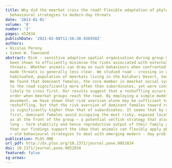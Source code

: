 ```yaml
---
title: Why did the meerkat cross the road? Flexible adaptation of phylogenetically-old
  behavioural strategies to modern-day threats
date: '2013-01-01'
volume: '8'
number: '2'
pages: e52834
publishDate: '2021-02-08T11:56:30.936930Z'
authors:
- Nicolas Perony
- Simon W. Townsend
abstract: Risk - sensitive adaptive spatial organisation during group movement has
  been shown to efficiently minimise the risks associated with external ecological
  threats. Whether animals can draw on such behaviours when confronted with man -
  made threats is generally less clear. We studied road - crossing in a wild, but
  habituated, population of meerkats living in the Kalahari Desert, South Africa.
  We found that dominant females, the core member in meerkat social systems, led groups
  to the road significantly more often than subordinates, yet were consistently less
  likely to cross first. Our results suggest that a reshuffling occurs in progression
  order when meerkat groups reach the road. By employing a simple model of collective
  movement, we have shown that risk aversion alone may be sufficient to explain this
  reshuffling, but that the risk aversion of dominant females toward road crossing
  is significantly higher than that of subordinates. It seems that by not crossing
  first, dominant females avoid occupying the most risky, exposed locations, such
  as at the front of the group – a potential selfish strategy that also promotes the
  long - term stability and hence reproductive output of their family groups. We argue
  that our findings support the idea that animals can flexibly apply phylogenetically
  - old behavioural strategies to deal with emerging modern - day problems.
publication: PLOS ONE
url_pdf: http://dx.plos.org/10.1371/journal.pone.0052834
doi: 10.1371/journal.pone.0052834
featured: false
sg-areas:
---
```

